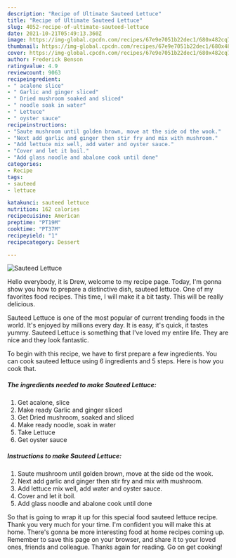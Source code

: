 ```yaml
---
description: "Recipe of Ultimate Sauteed Lettuce"
title: "Recipe of Ultimate Sauteed Lettuce"
slug: 4052-recipe-of-ultimate-sauteed-lettuce
date: 2021-10-21T05:49:13.360Z
image: https://img-global.cpcdn.com/recipes/67e9e7051b22dec1/680x482cq70/sauteed-lettuce-recipe-main-photo.jpg
thumbnail: https://img-global.cpcdn.com/recipes/67e9e7051b22dec1/680x482cq70/sauteed-lettuce-recipe-main-photo.jpg
cover: https://img-global.cpcdn.com/recipes/67e9e7051b22dec1/680x482cq70/sauteed-lettuce-recipe-main-photo.jpg
author: Frederick Benson
ratingvalue: 4.9
reviewcount: 9063
recipeingredient:
- " acalone slice"
- " Garlic and ginger sliced"
- " Dried mushroom soaked and sliced"
- " noodle soak in water"
- " Lettuce"
- " oyster sauce"
recipeinstructions:
- "Saute mushroom until golden brown, move at the side od the wook."
- "Next add garlic and ginger then stir fry and mix with mushroom."
- "Add lettuce mix well, add water and oyster sauce."
- "Cover and let it boil."
- "Add glass noodle and abalone cook until done"
categories:
- Recipe
tags:
- sauteed
- lettuce

katakunci: sauteed lettuce 
nutrition: 162 calories
recipecuisine: American
preptime: "PT19M"
cooktime: "PT37M"
recipeyield: "1"
recipecategory: Dessert

---
```



![Sauteed Lettuce](https://img-global.cpcdn.com/recipes/67e9e7051b22dec1/680x482cq70/sauteed-lettuce-recipe-main-photo.jpg)

Hello everybody, it is Drew, welcome to my recipe page. Today, I'm gonna show you how to prepare a distinctive dish, sauteed lettuce. One of my favorites food recipes. This time, I will make it a bit tasty. This will be really delicious.

Sauteed Lettuce is one of the most popular of current trending foods in the world. It's enjoyed by millions every day. It is easy, it's quick, it tastes yummy. Sauteed Lettuce is something that I've loved my entire life. They are nice and they look fantastic.




To begin with this recipe, we have to first prepare a few ingredients. You can cook sauteed lettuce using 6 ingredients and 5 steps. Here is how you cook that.

<!--inarticleads1-->

##### The ingredients needed to make Sauteed Lettuce:

1. Get  acalone, slice
1. Make ready  Garlic and ginger sliced
1. Get  Dried mushroom, soaked and sliced
1. Make ready  noodle, soak in water
1. Take  Lettuce
1. Get  oyster sauce




<!--inarticleads2-->

##### Instructions to make Sauteed Lettuce:

1. Saute mushroom until golden brown, move at the side od the wook.
1. Next add garlic and ginger then stir fry and mix with mushroom.
1. Add lettuce mix well, add water and oyster sauce.
1. Cover and let it boil.
1. Add glass noodle and abalone cook until done




So that is going to wrap it up for this special food sauteed lettuce recipe. Thank you very much for your time. I'm confident you will make this at home. There's gonna be more interesting food at home recipes coming up. Remember to save this page on your browser, and share it to your loved ones, friends and colleague. Thanks again for reading. Go on get cooking!
